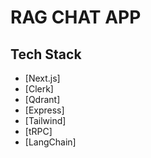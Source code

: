 # RAG CHAT APP

## Tech Stack

- [Next.js]
- [Clerk]
- [Qdrant]
- [Express]
- [Tailwind]
- [tRPC]
- [LangChain]
